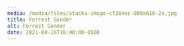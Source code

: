 ```yaml
---
media: /media/files/stacks-image-cf284ec-880x616-2x.jpg
title: Forrest Gander
alt: Forrest Gander
date: 2021-04-16T16:40:00-0500
---
```

